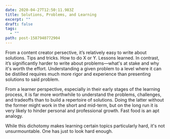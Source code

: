 ```yaml
---
date: 2020-04-27T12:50:11.983Z
title: Solutions, Problems, and Learning
excerpt: ""
draft: false
tags:
  - ""
path: post-1587940772904
---
```

From a content creator persective, it’s relatively easy to write about solutions. Tips and tricks. How to do X or Y. Lessons learned. In contrast, it’s significantly harder to write about problems—what's at stake and why it's worth the effort. Understanding a given problem to a level where it can be distilled requires much more rigor and experience than presenting solutions to said problem.

From a learner perspective, especially in their early stages of the learning process, it is far more worthwhile to understand the problems, challenges, and tradeoffs than to build a repertoire of solutions. Doing the latter without the former might work in the short and mid-term, but on the long run it is very likely to hinder personal and professional growth. Fast food is an apt analogy.

While this dichotomy makes learning certain topics particularly hard, it's not unsurmountable. One has just to look hard enough.